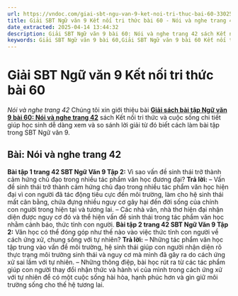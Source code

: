 ```yaml
---
url: https://vndoc.com/giai-sbt-ngu-van-9-ket-noi-tri-thuc-bai-60-330251
title: Giải SBT Ngữ văn 9 Kết nối tri thức bài 60 - Nói và nghe trang 42 - VnDoc.com
date_extracted: 2025-04-14 13:44:32
description: Giải SBT Ngữ văn 9 bài 60: Nói và nghe trang 42 sách Kết nối tri thức có đáp án chi tiết cho các bạn cùng tham khảo.
keywords: Giải SBT Ngữ văn 9 bài 60,Giải SBT Ngữ văn 9 bài 60 Kết nối tri thức,Giải sách bài tập Ngữ văn KNTT lớp 9,Ngữ văn lớp 9 Kết nối tri thức,giải bài tập ngữ văn lớp 9,bài Nói và nghe trang 42,giải SBT ngữ văn 9 KNTT trang 42
---
```


# Giải SBT Ngữ văn 9 Kết nối tri thức bài 60
 _Nói và nghe trang 42_
Chúng tôi xin giới thiệu bài [**Giải sách bài tập Ngữ văn 9 bài 60: Nói và nghe trang 42**](<https://vndoc.com/giai-sbt-ngu-van-9-ket-noi-tri-thuc-bai-60-330251>) sách Kết nối tri thức và cuộc sống chi tiết giúp học sinh dễ dàng xem và so sánh lời giải từ đó biết cách làm bài tập trong SBT Ngữ văn 9.
## Bài: Nói và nghe trang 42
**Bài tập 1 trang 42 SBT Ngữ Văn 9 Tập 2:** Vì sao vấn đề sinh thái trở thành cảm hứng chủ đạo trong nhiều tác phẩm văn học đương đại?
**Trả lời:**
– Vấn đề sinh thái trở thành cảm hứng chủ đạo trong nhiều tác phẩm văn học hiện đại vì con người đã tác động tiêu cực đến môi trường, làm cho hệ sinh thái mất cân bằng, chứa đựng nhiều nguy cơ gây hại đến đời sống của chính con người trong hiện tại và tương lai.
– Các nhà văn, nhà thơ hiện đại nhận diện được nguy cơ đó và thể hiện vấn đề sinh thái trong tác phẩm văn học nhằm cảnh báo, thức tỉnh con người.
**Bài tập 2 trang 42 SBT Ngữ Văn 9 Tập 2:** Văn học có thể đóng góp như thế nào vào việc thức tỉnh con người về cách ứng xử, chung sống với tự nhiên?
**Trả lời:**
– Những tác phẩm văn học tập trung vào vấn đề môi trường, hệ sinh thái giúp con người nhận diện rõ thực trạng môi trường sinh thái và nguy cơ mà mình đã gây ra do cách ứng xử sai lầm với tự nhiên.
– Những thông điệp, bài học rút ra từ các tác phẩm giúp con người thay đổi nhận thức và hành vi của mình trong cách ứng xử với tự nhiên để có một cuộc sống hài hòa, hạnh phúc hơn và gìn giữ môi trường sống cho thế hệ tương lai.
